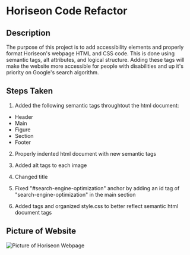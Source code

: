 # Horiseon Code Refactor

## Description

The purpose of this project is to add accessibility elements and properly format Horiseon's webpage HTML and CSS code.  This is done using semantic tags, alt attributes, and logical structure.  Adding these tags will make the website more accessible for people with disabilities and up it's priority on Google's search algorithm.    

## Steps Taken

1.  Added the following semantic tags throughtout the html document:
* Header
* Main
* Figure
* Section
* Footer

2. Properly indented html document with new semantic tags

3. Added alt tags to each image

4. Changed title

5. Fixed "#search-engine-optimization" anchor by adding an id tag of "search-engine-optimization" in the main section

6. Added tags and organized style.css to better reflect semantic html document tags

## Picture of Website

![Picture of Horiseon Webpage](./assets/images/01-challenge-readme.png)
